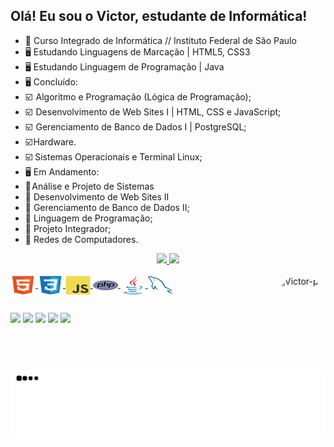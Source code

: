 ## Olá! Eu sou o Victor, estudante de Informática!
- 📖 Curso Integrado de Informática // Instituto Federal de São Paulo
- 🖥️ Estudando Linguagens de Marcação | HTML5, CSS3
- 🖥️ Estudando Linguagem de Programação | Java
- 🖥️ Concluído: 
- ☑️  Algoritmo e Programação (Lógica de Programação);
- ☑️  Desenvolvimento de Web Sites I | HTML, CSS e JavaScript;
- ☑️  Gerenciamento de Banco de Dados I | PostgreSQL;
- ☑️ Hardware. 
- ☑️ Sistemas Operacionais e Terminal Linux;
- 🖥️ Em Andamento:
- 🔲 Análise e Projeto de Sistemas
- 🔲 Desenvolvimento de Web Sites II
- 🔲 Gerenciamento de Banco de Dados II;
- 🔲 Linguagem de Programação;
- 🔲 Projeto Integrador;
- 🔲 Redes de Computadores.



<div align="center">
  <a href="https://github.com/ViictorWebTech">
  <img height="180em" src="https://github-readme-stats.vercel.app/api?username=ViictorWebTech&show_icons=true&theme=dark&include_all_commits=true&count_private=true"/>
  <img height="180em" src="https://github-readme-stats.vercel.app/api/top-langs/?username=ViictorWebTech&layout=compact&langs_count=7&theme=dark"/> 
</div>

<!-- TEMAS: dark, radical, merko, gruvbox, tokyonight, onedark, cobalt, synthwave, highcontrast, dracula -->
  
<div style="display: inline_block"><br>

  <img align="center" alt="Victor-HTML" height="30" width="40" src="https://raw.githubusercontent.com/devicons/devicon/master/icons/html5/html5-original.svg">
  <img align="center" alt="Victor-CSS" height="30" width="40" src="https://raw.githubusercontent.com/devicons/devicon/master/icons/css3/css3-original.svg">
  <img align="center" alt="Victor-JavaScript" height="30" width="40" src="https://raw.githubusercontent.com/devicons/devicon/master/icons/javascript/javascript-original.svg">
 <img align="center" alt="Victor-PHP" height="30" width="40" src="https://raw.githubusercontent.com/devicons/devicon/master/icons/php/php-original.svg">
  <img align="center" alt="Victor-Java" height="30" width="40" src="https://raw.githubusercontent.com/devicons/devicon/master/icons/java/java-original.svg">
  <img align="center" alt="Victor-MySQL" height="30" width="40" src="https://raw.githubusercontent.com/devicons/devicon/master/icons/mysql/mysql-original.svg">
  
  <img align="right" alt="Victor-pic" height="150" style="border-radius:50px;" src="https://d1fdloi71mui9q.cloudfront.net/5MJ2xszwQD6cXigBY58V_35738fa8d3xSsx2Y?width=676&height=676">
</div>
  
  ##
 
<div> 
  <a href="https://www.youtube.com/channel/UCMD8AJbtJl1DUl-d3YkZztA" target="_blank"><img src="https://img.shields.io/badge/YouTube-FF0000?style=for-the-badge&logo=youtube&logoColor=white" target="_blank"></a>
  <a href="https://www.instagram.com/victorguerreiro_br/" target="_blank"><img src="https://img.shields.io/badge/-Instagram-%23E4405F?style=for-the-badge&logo=instagram&logoColor=white" target="_blank"></a>
 	<a href="https://www.twitch.tv/victor_guerreiro" target="_blank"><img src="https://img.shields.io/badge/Twitch-9146FF?style=for-the-badge&logo=twitch&logoColor=white" target="_blank"></a>
 <a href="https://discord.gg/utxHV5Z" target="_blank"><img src="https://img.shields.io/badge/Discord-7289DA?style=for-the-badge&logo=discord&logoColor=white" target="_blank"></a> 
  <a href = "mailto:victorguerreirocontact@gmail.com"><img src="https://img.shields.io/badge/-Gmail-%23333?style=for-the-badge&logo=gmail&logoColor=white" target="_blank"></a>

 
  ![Snake animation](https://github.com/ViictorWebTech/ViictorWebTech/blob/output/github-contribution-grid-snake.svg)
 
</div>
